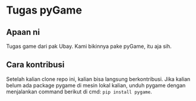 # Tugas pyGame

## Apaan ni

Tugas game dari pak Ubay. Kami bikinnya pake pyGame, itu aja sih.

## Cara kontribusi

Setelah kalian clone repo ini, kalian bisa langsung berkontribusi. Jika kalian belum ada package pygame di mesin lokal kalian, unduh pygame dengan menjalankan command berikut di cmd: `pip install pygame`.
